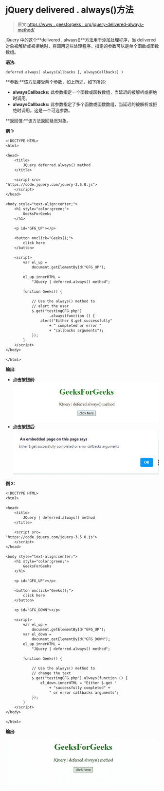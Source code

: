 # jQuery delivered . always()方法

> 原文:[https://www . geesforgeks . org/jquery-delivered-always-method/](https://www.geeksforgeeks.org/jquery-deferred-always-method/)

jQuery 中的这个**delivered . always()**方法用于添加处理程序，当 delivered 对象被解析或被拒绝时，将调用这些处理程序。指定的参数可以是单个函数或函数数组。

**语法:**

```
deferred.always( alwaysCallbacks [, alwaysCallbacks] )
```

**参数:**该方法接受两个参数，如上所述，如下所述:

*   **alwaysCallbacks:** 此参数指定一个函数或函数数组，当延迟的被解析或拒绝时调用。
*   **alwaysCallbacks:** 此参数指定了多个函数或函数数组，当延迟的被解析或拒绝时调用。这是一个可选参数。

**返回值:**该方法返回延迟对象。

**例 1:**

```
<!DOCTYPE HTML>
<html>

<head>
    <title>
        JQuery deferred.always() method
    </title>

    <script src=
"https://code.jquery.com/jquery-3.5.0.js">
    </script>
</head>

<body style="text-align:center;">
    <h1 style="color:green;">
        GeeksForGeeks
    </h1>

    <p id="GFG_UP"></p>

    <button onclick="Geeks();">
        click here
    </button>

    <script>
        var el_up =
            document.getElementById("GFG_UP");

        el_up.innerHTML =
            "JQuery | deferred.always() method";

        function Geeks() {

            // Use the always() method to
            // alert the user
            $.get("testingGFG.php")
                    .always(function () {
                alert("Either $.get successfully"
                    + " completed or error "
                    + "callbacks arguments");
            });
        } 
    </script>
</body>

</html>
```

**输出:**

*   **点击按钮前:**
    ![](img/356cf3b70498f43569715dc9a6f66d37.png)
*   **点击按钮后:**
    ![](img/fcd9936be9ad07fe6dd82d795ad78706.png)

**例 2:**

```
<!DOCTYPE HTML>
<html>

<head>
    <title>
        JQuery | deferred.always() method
    </title>

    <script src=
"https://code.jquery.com/jquery-3.5.0.js">
    </script>
</head>

<body style="text-align:center;">
    <h1 style="color:green;">
        GeeksForGeeks
    </h1>

    <p id="GFG_UP"></p>

    <button onclick="Geeks();">
        click here
    </button>

    <p id="GFG_DOWN"></p>

    <script>
        var el_up =
            document.getElementById("GFG_UP");
        var el_down =
            document.getElementById("GFG_DOWN");
        el_up.innerHTML =
            "JQuery | deferred.always() method";

        function Geeks() {

            // Use the always() method to
            // change the text
            $.get("testingGFG.php").always(function () {
                el_down.innerHTML = "Either $.get "
                    + "successfully completed" +
                    " or error callbacks arguments";
            });
        } 
    </script>
</body>

</html>
```

**输出:**

![](img/391683c0da18847284976f4779fb531b.png)